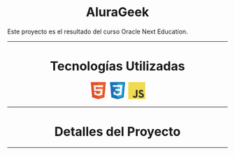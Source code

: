 <h1 align="center">AluraGeek</h1>
<p>Este proyecto es el resultado del curso Oracle Next Education.</p>
<hr>
<h1 align="center">Tecnologías Utilizadas</h1>
<div align="center">
  <img src="https://github.com/devicons/devicon/blob/master/icons/html5/html5-original.svg" alt="HTML" title="Html" width="40px">
  <img src="https://github.com/devicons/devicon/blob/master/icons/css3/css3-original.svg" alt="CSS" title="Css" width="40px">
  <img src="https://github.com/devicons/devicon/blob/master/icons/javascript/javascript-original.svg" alt="JS" title="Js" width="40px">
</div>
<hr>
<h1 align="center">Detalles del Proyecto</h1>
<p></p>
<hr><!--
<h1 align="center">Características Destacadas</h1>
<ul>
  <li><b>Programación Web:</b> Uso de tecnologías web como HTML, CSS, JavaScript y PHP.</li>
  <li><b>Generación de Reportes:</b> Generación de reportes en formato PDF para la revisión de los recursos y el sistema.</li>
  <li><b>Sistema de agenda de reservas:</b> El sistema permite que los clientes puedan agendar reservaciones para el restaurante, para posteriormente poder ser modificadas o canceladas.</li>
  <li><b>Responsividad:</b> El sistema funciona y se adapta al tamaño de la pantalla del dispositivo que se esté utilizando (Computador, laptop, tableta o móvil).</li>
  <li><b>Menú diario dinámico:</b> Gracias la conexión con la base de datos de MySQL es posible que los empleados puedan agregar platillos al menú diario de manera dinámica para que estos se muestren en la página principal.</li>
</ul>
<hr>
<h1 align="center">Interfaz</h1>
<div align="center">
  <img src="Antojitos.png" alt="Interface" title="Interface" width="600px">
</div>
<hr>-->
